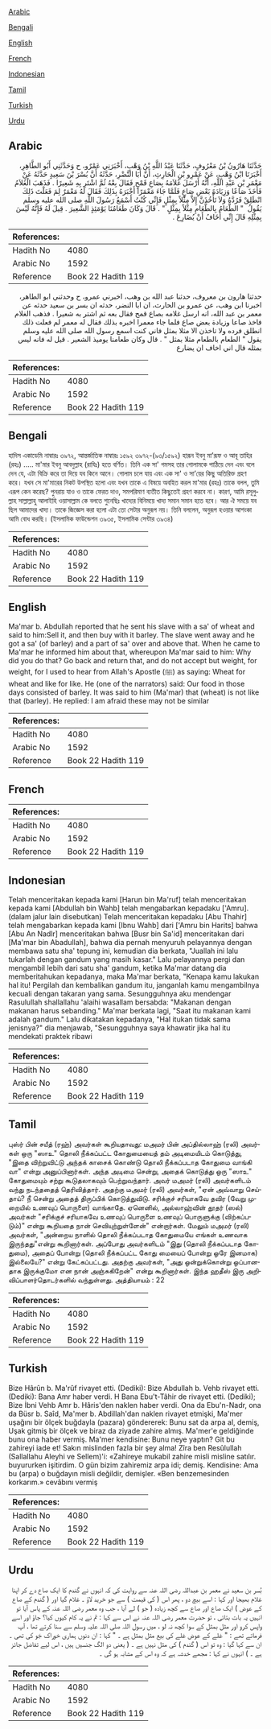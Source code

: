 [Arabic](#arabic)

[Bengali](#bengali)

[English](#english)

[French](#french)

[Indonesian](#indonesian)

[Tamil](#tamil)

[Turkish](#turkish)

[Urdu](#urdu)

## Arabic


<div dir="rtl" lang="ar" style={{fontSize:'larger',backgroundColor:'#f8f9fa',padding:20}}>
حَدَّثَنَا هَارُونُ بْنُ مَعْرُوفٍ، حَدَّثَنَا عَبْدُ اللَّهِ بْنُ وَهْبٍ، أَخْبَرَنِي عَمْرٌو، ح وَحَدَّثَنِي أَبُو الطَّاهِرِ، أَخْبَرَنَا ابْنُ وَهْبٍ، عَنْ عَمْرِو بْنِ الْحَارِثِ، أَنَّ أَبَا النَّضْرِ، حَدَّثَهُ أَنَّ بُسْرَ بْنَ سَعِيدٍ حَدَّثَهُ عَنْ مَعْمَرِ بْنِ عَبْدِ اللَّهِ، أَنَّهُ أَرْسَلَ غُلاَمَهُ بِصَاعِ قَمْحٍ فَقَالَ بِعْهُ ثُمَّ اشْتَرِ بِهِ شَعِيرًا ‏.‏ فَذَهَبَ الْغُلاَمُ فَأَخَذَ صَاعًا وَزِيَادَةَ بَعْضِ صَاعٍ فَلَمَّا جَاءَ مَعْمَرًا أَخْبَرَهُ بِذَلِكَ فَقَالَ لَهُ مَعْمَرٌ لِمَ فَعَلْتَ ذَلِكَ انْطَلِقْ فَرُدَّهُ وَلاَ تَأْخُذَنَّ إِلاَّ مِثْلاً بِمِثْلٍ فَإِنِّي كُنْتُ أَسْمَعُ رَسُولَ اللَّهِ صلى الله عليه وسلم يَقُولُ ‏ "‏ الطَّعَامُ بِالطَّعَامِ مِثْلاً بِمِثْلٍ ‏"‏ ‏.‏ قَالَ وَكَانَ طَعَامُنَا يَوْمَئِذٍ الشَّعِيرَ ‏.‏ قِيلَ لَهُ فَإِنَّهُ لَيْسَ بِمِثْلِهِ قَالَ إِنِّي أَخَافُ أَنْ يُضَارِعَ ‏.‏
</div>
<div style={{backgroundColor:'#f8f9fa',padding:20, marginBottom: 10}}><table> <thead> <tr> <th>References:</th> <th></th> </tr> </thead> <tbody><tr><td>Hadith No</td><td>4080</td></tr><tr><td>Arabic No</td><td>1592</td></tr><tr><td>Reference</td><td>Book 22 Hadith 119</td></tr></tbody></table></div>


<div dir="rtl" lang="ar" style={{fontSize:'larger',backgroundColor:'#f8f9fa',padding:20}}>
حدثنا هارون بن معروف، حدثنا عبد الله بن وهب، اخبرني عمرو، ح وحدثني ابو الطاهر، اخبرنا ابن وهب، عن عمرو بن الحارث، ان ابا النضر، حدثه ان بسر بن سعيد حدثه عن معمر بن عبد الله، انه ارسل غلامه بصاع قمح فقال بعه ثم اشتر به شعيرا . فذهب الغلام فاخذ صاعا وزيادة بعض صاع فلما جاء معمرا اخبره بذلك فقال له معمر لم فعلت ذلك انطلق فرده ولا تاخذن الا مثلا بمثل فاني كنت اسمع رسول الله صلى الله عليه وسلم يقول " الطعام بالطعام مثلا بمثل " . قال وكان طعامنا يوميذ الشعير . قيل له فانه ليس بمثله قال اني اخاف ان يضارع
</div>
<div style={{backgroundColor:'#f8f9fa',padding:20, marginBottom: 10}}><table> <thead> <tr> <th>References:</th> <th></th> </tr> </thead> <tbody><tr><td>Hadith No</td><td>4080</td></tr><tr><td>Arabic No</td><td>1592</td></tr><tr><td>Reference</td><td>Book 22 Hadith 119</td></tr></tbody></table></div>

## Bengali


<div dir="ltr" lang="bn" style={{fontSize:'larger',backgroundColor:'#f8f9fa',padding:20}}>
হাদিস একাডেমি নাম্বারঃ ৩৯৭২, আন্তর্জাতিক নাম্বারঃ ১৫৯২ ৩৯৭২-(৯৩/১৫৯২) হারূন ইবনু মা’রূফ ও আবূ তাহির (রহঃ) ..... মা'মার ইবনু আবদুল্লাহ (রাযিঃ) হতে বর্ণিত। তিনি এক সা' গমসহ তার গোলামকে পাঠিয়ে দেন এবং বলে দেন যে, এটা বিক্রি করে তা দিয়ে যব কিনে আনে। গোলাম চলে যায় এবং এক সা' ও সা’য়ের কিছু অতিরিক্ত গ্রহণ করে। যখন সে মা'মারের নিকট উপস্থিত হলো এবং যখন তাকে এ বিষয়ে অবহিত করল মা'মার (রহঃ) তাকে বলল, তুমি এরূপ কেন করেছ? পুনরায় যাও ও তাকে ফেরত দাও, সমপরিমাণ ব্যতীত কিছুতেই গ্রহণ করবে না। কারণ, আমি রসূলুল্লাহ সাল্লাল্লাহু আলাইহি ওয়াসাল্লাম কে বলতে শুনেছিঃ খাদ্যের বিনিময়ে খাদ্য সমান সমান হতে হবে। আর ঐ সময়ে যব ছিল আমাদের খাদ্য। তাকে জিজ্ঞেস করা হলো এটা তো সেটার অনুরূপ নয়। তিনি বললেন, অনুরূপ হওয়ার আশংকা আমি বোধ করছি। (ইসলামিক ফাউন্ডেশন ৩৯৩৫, ইসলামিক সেন্টার ৩৯৩৪)
</div>
<div style={{backgroundColor:'#f8f9fa',padding:20, marginBottom: 10}}><table> <thead> <tr> <th>References:</th> <th></th> </tr> </thead> <tbody><tr><td>Hadith No</td><td>4080</td></tr><tr><td>Arabic No</td><td>1592</td></tr><tr><td>Reference</td><td>Book 22 Hadith 119</td></tr></tbody></table></div>

## English


<div dir="ltr" lang="en" style={{fontSize:'larger',backgroundColor:'#f8f9fa',padding:20}}>
Ma'mar b. Abdullah reported that he sent his slave with a sa' of wheat and said to him:Sell it, and then buy with it barley. The slave went away and he got a sa' (of barley) and a part of sa' over and above that. When he came to Ma'mar he informed him about that, whereupon Ma'mar said to him: Why did you do that? Go back and return that, and do not accept but weight, for weight, for I used to hear from Allah's Apostle (ﷺ) as saying: Wheat for wheat and like for like. He (one of the narrators) said: Our food in those days consisted of barley. It was said to him (Ma'mar) that (wheat) is not like that (barley). He replied: I am afraid these may not be similar
</div>
<div style={{backgroundColor:'#f8f9fa',padding:20, marginBottom: 10}}><table> <thead> <tr> <th>References:</th> <th></th> </tr> </thead> <tbody><tr><td>Hadith No</td><td>4080</td></tr><tr><td>Arabic No</td><td>1592</td></tr><tr><td>Reference</td><td>Book 22 Hadith 119</td></tr></tbody></table></div>

## French


<div dir="ltr" lang="fr" style={{fontSize:'larger',backgroundColor:'#f8f9fa',padding:20}}>

</div>
<div style={{backgroundColor:'#f8f9fa',padding:20, marginBottom: 10}}><table> <thead> <tr> <th>References:</th> <th></th> </tr> </thead> <tbody><tr><td>Hadith No</td><td>4080</td></tr><tr><td>Arabic No</td><td>1592</td></tr><tr><td>Reference</td><td>Book 22 Hadith 119</td></tr></tbody></table></div>

## Indonesian


<div dir="ltr" lang="id" style={{fontSize:'larger',backgroundColor:'#f8f9fa',padding:20}}>
Telah menceritakan kepada kami [Harun bin Ma'ruf] telah menceritakan kepada kami [Abdullah bin Wahb] telah mengabarkan kepadaku ['Amru]. (dalam jalur lain disebutkan) Telah menceritakan kepadaku [Abu Thahir] telah mengabarkan kepada kami [Ibnu Wahb] dari ['Amru bin Harits] bahwa [Abu An Nadlr] menceritakan bahwa [Busr bin Sa'id] menceritakan dari [Ma'mar bin Abadullah], bahwa dia pernah menyuruh pelayannya dengan membawa satu sha' tepung ini, kemudian dia berkata, "Juallah ini lalu tukarlah dengan gandum yang masih kasar." Lalu pelayannya pergi dan mengambil lebih dari satu sha' gandum, ketika Ma'mar datang dia memberitahukan kepadanya, maka Ma'mar berkata, "Kenapa kamu lakukan hal itu! Pergilah dan kembalikan gandum itu, janganlah kamu mengambilnya kecuali dengan takaran yang sama. Sesungguhnya aku mendengar Rasulullah shallallahu 'alaihi wasallam bersabda: "Makanan dengan makanan harus sebanding." Ma'mar berkata lagi, "Saat itu makanan kami adalah gandum." Lalu dikatakan kepadanya, "Hal itukan tidak sama jenisnya?" dia menjawab, "Sesungguhnya saya khawatir jika hal itu mendekati praktek ribawi
</div>
<div style={{backgroundColor:'#f8f9fa',padding:20, marginBottom: 10}}><table> <thead> <tr> <th>References:</th> <th></th> </tr> </thead> <tbody><tr><td>Hadith No</td><td>4080</td></tr><tr><td>Arabic No</td><td>1592</td></tr><tr><td>Reference</td><td>Book 22 Hadith 119</td></tr></tbody></table></div>

## Tamil


<div dir="ltr" lang="ta" style={{fontSize:'larger',backgroundColor:'#f8f9fa',padding:20}}>
புஸ்ர் பின் சயீத் (ரஹ்) அவர்கள் கூறியதாவது: மஅமர் பின் அப்தில்லாஹ் (ரலி) அவர்கள் ஒரு "ஸாஉ" தொலி நீக்கப்பட்ட கோதுமையைத் தம் அடிமையிடம் கொடுத்து, "இதை விற்றுவிட்டு அந்தக் காசைக் கொண்டு தொலி நீக்கப்படாத கோதுமை வாங்கி வா" என்று அனுப்பினார்கள். அந்த அடிமை சென்று, அதைக் கொடுத்து ஒரு "ஸாஉ" கோதுமையும் சற்று கூடுதலாகவும் பெற்றுவந்தார். அவர் மஅமர் (ரலி) அவர்களிடம் வந்து நடந்ததைத் தெரிவித்தார். அதற்கு மஅமர் (ரலி) அவர்கள், "ஏன் அவ்வாறு செய்தாய்? நீ சென்று அதைத் திருப்பிக் கொடுத்துவிடு. சரிக்குச் சரியாகவே தவிர (வேறு முறையில் உணவுப் பொருளை) வாங்காதே. ஏனெனில், அல்லாஹ்வின் தூதர் (ஸல்) அவர்கள் "சரிக்குச் சரியாகவே உணவுப் பொருளை உணவுப் பொருளுக்கு (விற்கப்படும்)" என்று கூறியதை நான் செவியுற்றுள்ளேன்" என்றார்கள். மேலும் மஅமர் (ரலி) அவர்கள், "அன்றைய நாளில் தொலி நீக்கப்படாத கோதுமையே எங்கள் உணவாக இருந்தது"என்று கூறினார்கள். அப்போது அவர்களிடம் "இது (தொலி நீக்கப்படாத கோதுமை), அதைப் போன்று (தொலி நீக்கப்பட்ட கோது மையைப் போன்று ஒரே இனமாக) இல்லையே?" என்று கேட்கப்பட்டது. அதற்கு அவர்கள், "அது ஒன்றுக்கொன்று ஒப்பானதாக இருக்குமோ என நான் அஞ்சுகிறேன்" என்று கூறினார்கள். இந்த ஹதீஸ் இரு அறிவிப்பாளர்தொடர்களில் வந்துள்ளது. அத்தியாயம் : 22
</div>
<div style={{backgroundColor:'#f8f9fa',padding:20, marginBottom: 10}}><table> <thead> <tr> <th>References:</th> <th></th> </tr> </thead> <tbody><tr><td>Hadith No</td><td>4080</td></tr><tr><td>Arabic No</td><td>1592</td></tr><tr><td>Reference</td><td>Book 22 Hadith 119</td></tr></tbody></table></div>

## Turkish


<div dir="ltr" lang="tr" style={{fontSize:'larger',backgroundColor:'#f8f9fa',padding:20}}>
Bize Hârûn b. Ma'rûf rivayet etti. (Dediki): Bize Abdullah b. Vehb rivayet etti. (Dediki): Bana Amr haber verdi. H Bana Ebu't-Tâhir de rivayet etti. (Dediki); Bize İbni Vehb Amr b. Hâris'den naklen haber verdi. Ona da Ebu'n-Nadr, ona da Büsr b. Saîd, Ma'mer b. Abdillah'dan naklen rivayet etmişki, Ma'mer uşağını bir ölçek buğdayla (pazara) göndererek: Bunu sat da arpa al, demiş, Uşak gitmiş bir ölçek ve biraz da ziyade zahire almış. Ma'mer'e geldiğinde bunu ona haber vermiş. Ma'mer kendisine: Bunu neye yaptın? Git bu zahireyi iade et! Sakın mislinden fazla bir şey alma! Zîra ben Resûlullah (Sallallahu Aleyhi ve Sellem)'i: «Zahireye mukabil zahire misli misline satılır. buyururken işitirdim. O gün bizim zahiremiz arpa idi; demiş. Kendisine: Ama bu (arpa) o buğdayın misli değildir, demişler. «Ben benzemesinden korkarım.» cevâbını vermiş
</div>
<div style={{backgroundColor:'#f8f9fa',padding:20, marginBottom: 10}}><table> <thead> <tr> <th>References:</th> <th></th> </tr> </thead> <tbody><tr><td>Hadith No</td><td>4080</td></tr><tr><td>Arabic No</td><td>1592</td></tr><tr><td>Reference</td><td>Book 22 Hadith 119</td></tr></tbody></table></div>

## Urdu


<div dir="rtl" lang="ur" style={{fontSize:'larger',backgroundColor:'#f8f9fa',padding:20}}>
بُسر بن سعید نے معمر بن عبداللہ رضی اللہ عنہ سے روایت کی کہ انہوں نے گندم کا ایک صاع دے کر اپنا غلام بھیجا اور کہا : اسے بیچ دو ، پھر اس ( کی قیمت ) سے جو خرید لاؤ ۔ غلام گیا اور ( گندم کے صاع کے عوض ) ایک صاع اور صاع سے کچھ زیادہ ( جو ) لے آیا ، جب وہ معمر رضی اللہ عنہ کے پاس آیا تو انہیں یہ بات بتائی ، تو حضرت معمر رضی اللہ عنہ نے اس سے کہا : تم نے یہ کام کیوں کیا؟ جاؤ اور اسے واپس کرو اور مثل بمثل کے سوا کچھ نہ لو ، میں رسول اللہ صلی اللہ علیہ وسلم سے سنا کرتے تھا ، آپ فرماتے تھے : " غلے کے عوض غلے کی بیع مثل بمثل ہے ۔ " کہا : ان دنوں ہماری خوراک جَو کی تھی ۔ ان سے کہا گیا : وہ تو اس ( گندم ) کی مثل نہیں ہے ۔ ( یعنی دو الگ جنسیں ہیں ، اس لیے تفاضل جائز ہے ۔ ) انہوں نے کہا : مجھے خدشہ ہے کہ وہ اس کے مشابہ ہو گی ۔
</div>
<div style={{backgroundColor:'#f8f9fa',padding:20, marginBottom: 10}}><table> <thead> <tr> <th>References:</th> <th></th> </tr> </thead> <tbody><tr><td>Hadith No</td><td>4080</td></tr><tr><td>Arabic No</td><td>1592</td></tr><tr><td>Reference</td><td>Book 22 Hadith 119</td></tr></tbody></table></div>